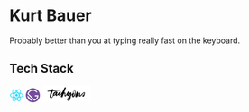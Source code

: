 # Kurt Bauer

Probably better than you at typing really fast on the keyboard.

## Tech Stack
<img src="src/assets/logos/React.js_logo-512.png" height="25px" width="25px" />
<img src="src/assets/logos/gatsby-logo.png" height="25px" width="25px" />
<img src="src/assets/logos/tachyonsLogo.png" height="30px" width="85px" />